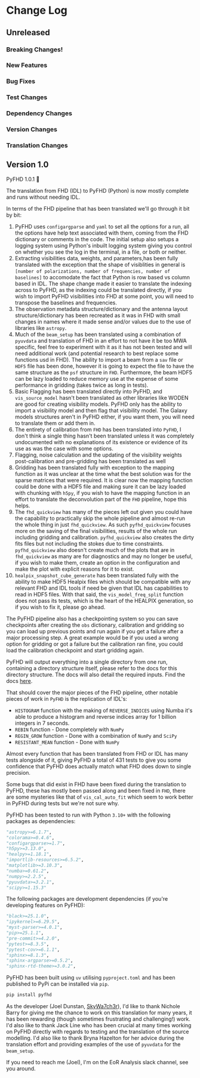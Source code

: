 # Change Log

## Unreleased

### Breaking Changes!

### New Features

### Bug Fixes

### Test Changes

### Dependency Changes

### Version Changes

### Translation Changes

## Version 1.0

PyFHD 1.0.1 🎉

The translation from FHD (IDL) to PyFHD (Python) is now mostly complete and runs without needing IDL.

In terms of the FHD pipeline that has been translated we'll go through it bit by bit:

1. PyFHD uses `configargparse` and `yaml` to set all the options for a run, all the options have help text associated with them, coming from the FHD dictionary or comments in the code. The initial setup also setups a logging system using Python's inbuilt logging system giving you control on whether you see the log in the terminal, in a file, or both or neither. 
2. Extracting visibilities data, weights, and parameters,has been fully translated with the exception that the shape of visiblities in general is `[number of polarizations, number of frequencies, number of baselines]` to accomodate the fact that Python is row based vs column based in IDL. The shape change made it easier to translate the indexing across to PyFHD, as the indexing could be translated directly, if you wish to import PyFHD visibilities into FHD at some point, you will need to transpose the baselines and frequencies. 
3. The observation metadata structure/dictionary and the antenna layout structure/dictionary has been recreated as it was in FHD with small changes in names where it made sense and/or values due to the use of libraries like `astropy`.
4. Much of the `beam_setup` has been translated using a combination of `pyuvdata` and translation of FHD in an effort to not have it be too MWA specific, feel free to experiment with it as it has not been tested and will need additional work (and potential research to best replace some functions usd in FHD). The ability to import a beam from a `sav` file or `HDF5` file has been done, however it is going to expect the file to have the same structure as the `psf` structure in `FHD`. Furthermore, the beam HDF5 can be lazy loaded to reduce memory use at the expense of some performance in gridding (takes twice as long in tests). 
5. Basic Flagging has been translated directly into PyFHD, and `vis_source_model` hasn't been translated as other libraries like WODEN are good for creating visibility models. PyFHD only has the ability to import a visibility model and then flag that visibility model. The Galaxy models structures aren't in PyFHD either, if you want them, you will need to translate them or add them in.
6. The entirety of calibration from `FHD` has been translated into `PyFHD`, I don't think a single thing hasn't been translated unless it was completely undocumented with no explanations of its existence or evidence of its use as was the case with some options.
7. Flagging, noise calculation and the updating of the visibility weights post-calibration and pre-gridding has been translated as well
8. Gridding has been translated fully with exception to the mapping function as it was unclear at the time what the best solution was for the sparse matrices that were required. It is clear now the mapping function could be done with a HDF5 file and making sure it can be lazy loaded with chunking with `h5py`, if you wish to have the mapping function in an effort to translate the deconvolution part of the `FHD` pipeline, hope this helps.
9. The `fhd_quickview` has many of the pieces left out given you could have the capability to practically skip the whole pipeline and almost re-run the whole thing in just `fhd_quickview`. As such `pyfhd_quickview` focuses more on the saving of the final visibilities, results of the whole run including gridding and calibration. `pyfhd_quickview` also creates the dirty fits files but not including the stokes due to time constraints. `pyfhd_quickview` also doesn't create much of the plots that are in `fhd_quickview` as many are for diagnostics and may no longer be useful, if you wish to make them, create an option in the configuration and make the plot with explicit reasons for it to exist.
10. `healpix_snapshot_cube_generate` has been translated fully with the ability to make HDF5 Healpix files which should be compatible with any relevant FHD and IDL tools if need be given that IDL has capabilities to read in HDF5 files. With that said, the `vis_model_freq_split` function does not pass its tests, which is the heart of the HEALPIX generation, so if you wish to fix it, please go ahead.

The PyFHD pipeline also has a checkpointing system so you can save checkpoints after creating the `obs` dictionary, calibration and gridding so you can load up previous points and run again if you get a failure after a major processing step. A great example would be if you used a wrong option for gridding or got a failure but the calibration ran fine, you could load the calibration checkpoint and start gridding again.

PyFHD will output everything into a single directory from one run, containing a directory structure itself, please refer to the docs for this directory structure. The docs will also detail the required inputs. Find the docs [here](https://pyfhd.readthedocs.io/en/latest/).

That should cover the major pieces of the FHD pipeline, other notable pieces of work in `PyFHD` is the replication of IDL's:
* `HISTOGRAM` function with the making of `REVERSE_INDICES` using Numba it's able to produce a histogram and reverse indices array for 1 billion integers in 7 seconds.
* `REBIN` function - Done completely with `NumPy`
* `REGIN_GROW` function - Done with a combination of `NumPy` and `SciPy`
* `RESISTANT_MEAN` function - Done with `NumPy`

Almost every function that has been translated from FHD or IDL has many tests alongside of it, giving PyFHD a total of 431 tests to give you some confidence that PyFHD does actually match what FHD does down to single precision.

Some bugs that did exist in FHD have been fixed during the translation to PyFHD, these has mostly been passed along and been fixed in `FHD`, there are some mysteries like that of `vis_cal_auto_fit` which seem to work better in PyFHD during tests but we're not sure why.

PyFHD has been tested to run with Python `3.10+` with the following packages as dependencies:

```python
"astropy>=6.1.7",
"colorama>=0.4.6",
"configargparse>=1.7",
"h5py>=3.13.0",
"healpy>=1.18.1",
"importlib-resources>=6.5.2",
"matplotlib>=3.10.3",
"numba>=0.61.2",
"numpy>=2.2.5",
"pyuvdata>=3.2.1",
"scipy>=1.15.3"
```

The following packages are development dependencies (if you're developing features on PyFHD):

```python
"black>=25.1.0",
"ipykernel>=6.29.5",
"myst-parser>=4.0.1",
"pip>=25.1.1",
"pre-commit>=4.2.0",
"pytest>=8.3.5",
"pytest-cov>=6.1.1",
"sphinx>=8.1.3",
"sphinx-argparse>=0.5.2",
"sphinx-rtd-theme>=3.0.2",
```

PyFHD has been built using `uv` utilising `pyproject.toml` and has been published to PyPi can be installed via `pip`.

```bash
pip install pyfhd
```

As the developer (Joel Dunstan, [SkyWa7ch3r](https://github.com/SkyWa7ch3r)), I'd like to thank Nichole Barry for giving me the chance to work on this translation for many years, it has been rewarding (though sometimes frustrating and challenging!) work. I'd also like to thank Jack Line who has been crucial at many times working on PyFHD directly with regards to testing and the translation of the source modelling. I'd also like to thank Bryna Hazelton for her advice during the translation effort and providing examples of the use of `pyuvdata` for the `beam_setup`.

If you need to reach me (Joel), I'm on the EoR Analysis slack channel, see you around.